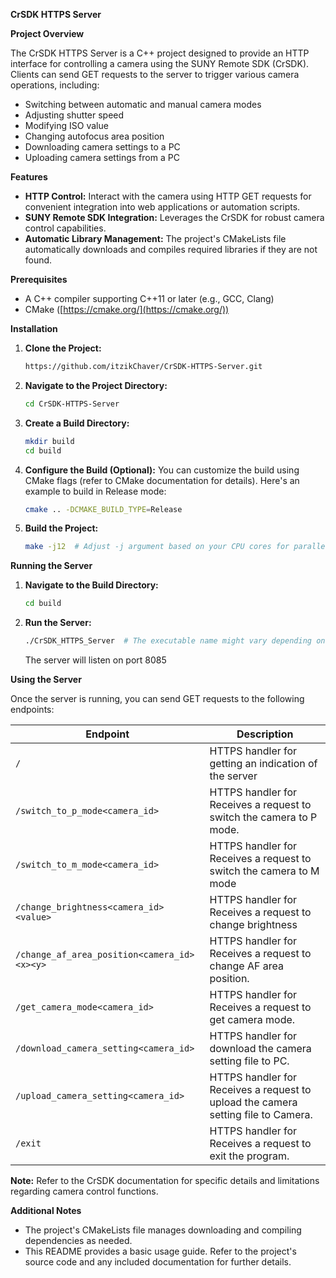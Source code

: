 
**CrSDK HTTPS Server**

**Project Overview**

The CrSDK HTTPS Server is a C++ project designed to provide an HTTP interface for controlling a camera using the SUNY Remote SDK (CrSDK). Clients can send GET requests to the server to trigger various camera operations, including:

- Switching between automatic and manual camera modes
- Adjusting shutter speed
- Modifying ISO value
- Changing autofocus area position
- Downloading camera settings to a PC
- Uploading camera settings from a PC

**Features**

- **HTTP Control:** Interact with the camera using HTTP GET requests for convenient integration into web applications or automation scripts.
- **SUNY Remote SDK Integration:** Leverages the CrSDK for robust camera control capabilities.
- **Automatic Library Management:** The project's CMakeLists file automatically downloads and compiles required libraries if they are not found.

**Prerequisites**

- A C++ compiler supporting C++11 or later (e.g., GCC, Clang)
- CMake ([https://cmake.org/](https://cmake.org/))

**Installation**

1. **Clone the Project:**
   ```bash
   https://github.com/itzikChaver/CrSDK-HTTPS-Server.git
   ```

2. **Navigate to the Project Directory:**
   ```bash
   cd CrSDK-HTTPS-Server
   ```

3. **Create a Build Directory:**
   ```bash
   mkdir build
   cd build
   ```

4. **Configure the Build (Optional):**
   You can customize the build using CMake flags (refer to CMake documentation for details). Here's an example to build in Release mode:
   ```bash
   cmake .. -DCMAKE_BUILD_TYPE=Release
   ```

5. **Build the Project:**
   ```bash
   make -j12  # Adjust -j argument based on your CPU cores for parallel compilation
   ```

**Running the Server**

1. **Navigate to the Build Directory:**
   ```bash
   cd build
   ```

2. **Run the Server:**
   ```bash
   ./CrSDK_HTTPS_Server  # The executable name might vary depending on your system
   ```
   The server will listen on port 8085

**Using the Server**

Once the server is running, you can send GET requests to the following endpoints:

| Endpoint                                    | Description                                                                      |
|---------------------------------------------|-----------------------------------------------------------------------------------|
| `/`                                         | HTTPS handler for getting an indication of the server
| `/switch_to_p_mode<camera_id>`              | HTTPS handler for Receives a request to switch the camera to P mode.
| `/switch_to_m_mode<camera_id>`              | HTTPS handler for Receives a request to switch the camera to M mode
| `/change_brightness<camera_id><value>`      | HTTPS handler for Receives a request to change brightness
| `/change_af_area_position<camera_id><x><y>` | HTTPS handler for Receives a request to change AF area position.
| `/get_camera_mode<camera_id>`               | HTTPS handler for Receives a request to get camera mode.
| `/download_camera_setting<camera_id>`       | HTTPS handler for download the camera setting file to PC.
| `/upload_camera_setting<camera_id>`         | HTTPS handler for Receives a request to upload the camera setting file to Camera.
|`/exit`                                      |  HTTPS handler for Receives a request to exit the program.


**Note:** Refer to the CrSDK documentation for specific details and limitations regarding camera control functions.

**Additional Notes**

- The project's CMakeLists file manages downloading and compiling dependencies as needed.
- This README provides a basic usage guide. Refer to the project's source code and any included documentation for further details.

